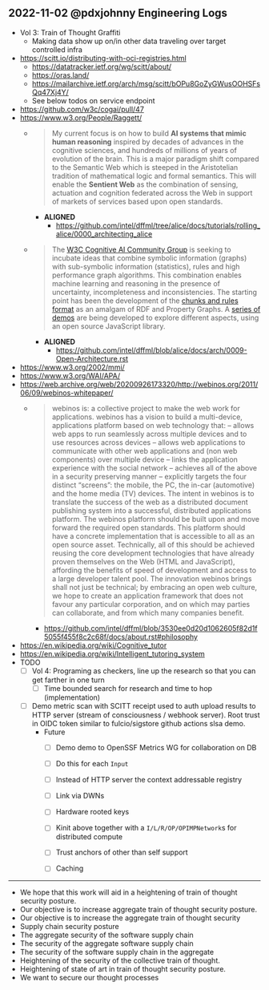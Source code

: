 ## 2022-11-02 @pdxjohnny Engineering Logs

- Vol 3: Train of Thought Graffiti
  - Making data show up on/in other data traveling over target controlled infra
- https://scitt.io/distributing-with-oci-registries.html
  - https://datatracker.ietf.org/wg/scitt/about/
  - https://oras.land/
  - https://mailarchive.ietf.org/arch/msg/scitt/bOPu8GoZyGWusOOHSFsQq47Xj4Y/
  - See below todos on service endpoint
- https://github.com/w3c/cogai/pull/47
- https://www.w3.org/People/Raggett/
  - > My current focus is on how to build **AI systems that mimic human reasoning** inspired by decades of advances in the cognitive sciences, and hundreds of millions of years of evolution of the brain. This is a major paradigm shift compared to the Semantic Web which is steeped in the Aristotelian tradition of mathematical logic and formal semantics. This will enable the **Sentient Web** as the combination of sensing, actuation and cognition federated across the Web in support of markets of services based upon open standards.
    - **ALIGNED**
      - https://github.com/intel/dffml/tree/alice/docs/tutorials/rolling_alice/0000_architecting_alice
  - > The [W3C Cognitive AI Community Group](https://www.w3.org/community/cogai/) is seeking to incubate ideas that combine symbolic information (graphs) with sub-symbolic information (statistics), rules and high performance graph algorithms. This combination enables machine learning and reasoning in the presence of uncertainty, incompleteness and inconsistencies. The starting point has been the development of the [chunks and rules format](https://github.com/w3c/cogai/blob/master/chunks-and-rules.md) as an amalgam of RDF and Property Graphs. A [series of demos](https://github.com/w3c/cogai/blob/master/demos/README.md) are being developed to explore different aspects, using an open source JavaScript library.
    - **ALIGNED**
      - https://github.com/intel/dffml/blob/alice/docs/arch/0009-Open-Architecture.rst
- https://www.w3.org/2002/mmi/
- https://www.w3.org/WAI/APA/
- https://web.archive.org/web/20200926173320/http://webinos.org/2011/06/09/webinos-whitepaper/
  - > webinos is: a collective project to make the web work for applications. webinos has a vision to build a multi-device, applications platform based on web technology that: – allows web apps to run seamlessly across multiple devices and to use resources across devices – allows web applications to communicate with other web applications and (non web components) over multiple device – links the application experience with the social network – achieves all of the above in a security preserving manner – explicitly targets the four distinct “screens”: the mobile, the PC, the in-car (automotive) and the home media (TV) devices. The intent in webinos is to translate the success of the web as a distributed document publishing system into a successful, distributed applications platform. The webinos platform should be built upon and move forward the required open standards. This platform should have a concrete implementation that is accessible to all as an open source asset. Technically, all of this should be achieved reusing the core development technologies that have already proven themselves on the Web (HTML and JavaScript), affording the benefits of speed of development and access to a large developer talent pool. The innovation webinos brings shall not just be technical; by embracing an open web culture, we hope to create an application framework that does not favour any particular corporation, and on which may parties can collaborate, and from which many companies benefit.
    - https://github.com/intel/dffml/blob/3530ee0d20d1062605f82d1f5055f455f8c2c68f/docs/about.rst#philosophy
- https://en.wikipedia.org/wiki/Cognitive_tutor
- https://en.wikipedia.org/wiki/Intelligent_tutoring_system
- TODO
  - [ ] Vol 4: Programing as checkers, line up the research so that you can get farther in one turn
    - [ ] Time bounded search for research and time to hop (implementation)
  - [ ] Demo metric scan with SCITT receipt used to auth upload results to HTTP server (stream of consciousness / webhook server). Root trust in OIDC token similar to fulcio/sigstore github actions slsa demo.
    - Future
      - [ ] Demo demo to OpenSSF Metrics WG for collaboration on DB
      - [ ] Do this for each `Input`
      - [ ] Instead of HTTP server the context addressable registry
      - [ ] Link via DWNs
      - [ ] Hardware rooted keys
      - [ ] Kinit above together with a `I/L/R/OP/OPIMPNetwork`s for distributed compute
      - [ ] Trust anchors of other than self support
      - [ ] Caching


---

- We hope that this work will aid in a heightening of train of thought security posture.
- Our objective is to increase aggregate train of thought security posture.
- Our objective is to increase the aggregate train of thought security
- Supply chain security posture
- The aggregate security of the software supply chain
- The security of the aggregate software supply chain
- The security of the software supply chain in the aggregate
- Heightening of the security of the collective train of thought.
- Heightening of state of art in train of thought security posture.
- We want to secure our thought processes